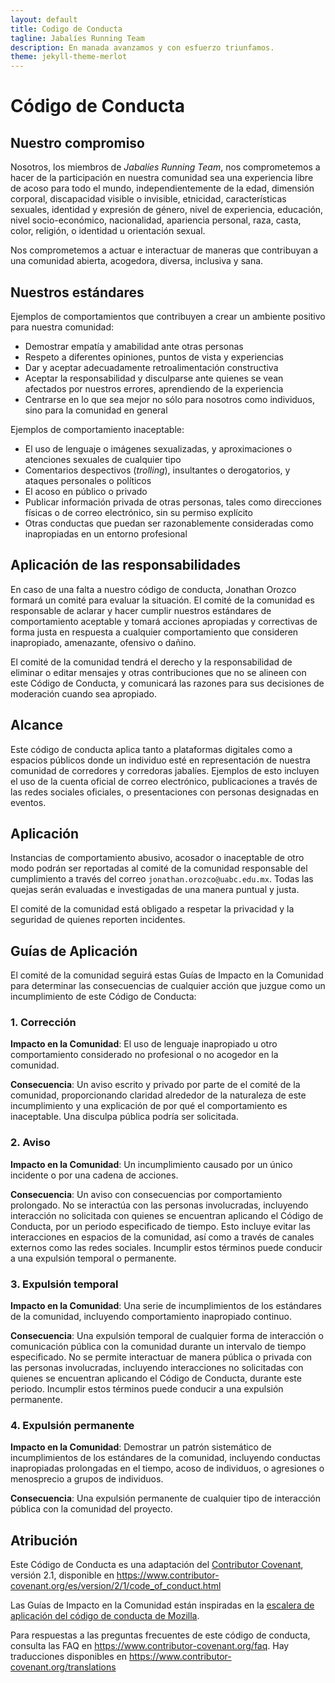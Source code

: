 ```yaml
---
layout: default
title: Codigo de Conducta
tagline: Jabalíes Running Team
description: En manada avanzamos y con esfuerzo triunfamos.
theme: jekyll-theme-merlot
---
```


# Código de Conducta

## Nuestro compromiso

Nosotros, los miembros de _Jabalíes Running Team_, nos comprometemos a hacer de la participación en nuestra comunidad sea una experiencia libre de acoso para todo el mundo, independientemente de la edad, dimensión corporal, discapacidad visible o invisible, etnicidad, características sexuales, identidad y expresión de género, nivel de experiencia, educación, nivel socio-económico, nacionalidad, apariencia personal, raza, casta, color, religión, o identidad u orientación sexual.

Nos comprometemos a actuar e interactuar de maneras que contribuyan a una comunidad abierta, acogedora, diversa, inclusiva y sana.

## Nuestros estándares

Ejemplos de comportamientos que contribuyen a crear un ambiente positivo para nuestra comunidad:

* Demostrar empatía y amabilidad ante otras personas
* Respeto a diferentes opiniones, puntos de vista y experiencias
* Dar y aceptar adecuadamente retroalimentación constructiva
* Aceptar la responsabilidad y disculparse ante quienes se vean afectados por nuestros errores, aprendiendo de la experiencia
* Centrarse en lo que sea mejor no sólo para nosotros como individuos, sino para la comunidad en general

Ejemplos de comportamiento inaceptable:

* El uso de lenguaje o imágenes sexualizadas, y aproximaciones o
  atenciones sexuales de cualquier tipo
* Comentarios despectivos (_trolling_), insultantes o derogatorios, y ataques personales o políticos
* El acoso en público o privado
* Publicar información privada de otras personas, tales como direcciones físicas o de correo
  electrónico, sin su permiso explícito
* Otras conductas que puedan ser razonablemente consideradas como inapropiadas en un
  entorno profesional

## Aplicación de las responsabilidades

En caso de una falta a nuestro código de conducta, Jonathan Orozco formará un comité para evaluar la situación.
El comité de la comunidad es responsable de aclarar y hacer cumplir nuestros estándares de comportamiento aceptable y tomará acciones apropiadas y correctivas de forma justa en respuesta a cualquier comportamiento que consideren inapropiado, amenazante, ofensivo o dañino.

El comité de la comunidad tendrá el derecho y la responsabilidad de eliminar o editar mensajes y otras contribuciones que no se alineen con este Código de Conducta, y comunicará las razones para sus decisiones de moderación cuando sea apropiado.

## Alcance

Este código de conducta aplica tanto a plataformas digitales como a espacios públicos donde un individuo esté en representación de nuestra comunidad de corredores y corredoras jabalíes. Ejemplos de esto incluyen el uso de la cuenta oficial de correo electrónico, publicaciones a través de las redes sociales oficiales, o presentaciones con personas designadas en eventos.

## Aplicación

Instancias de comportamiento abusivo, acosador o inaceptable de otro modo podrán ser reportadas al comité de la comunidad responsable del cumplimiento a través del correo `jonathan.orozco@uabc.edu.mx`. Todas las quejas serán evaluadas e investigadas de una manera puntual y justa.

El comité de la comunidad está obligado a respetar la privacidad y la seguridad de quienes reporten incidentes.

## Guías de Aplicación

El comité de la comunidad seguirá estas Guías de Impacto en la Comunidad para determinar las consecuencias de cualquier acción que juzgue como un incumplimiento de este Código de Conducta:

### 1. Corrección

**Impacto en la Comunidad**: El uso de lenguaje inapropiado u otro comportamiento considerado no profesional o no acogedor en la comunidad.

**Consecuencia**: Un aviso escrito y privado por parte de el comité de la comunidad, proporcionando claridad alrededor de la naturaleza de este incumplimiento y una explicación de por qué el comportamiento es inaceptable. Una disculpa pública podría ser solicitada.

### 2. Aviso

**Impacto en la Comunidad**: Un incumplimiento causado por un único incidente o por una cadena de acciones.

**Consecuencia**: Un aviso con consecuencias por comportamiento prolongado. No se interactúa con las personas involucradas, incluyendo interacción no solicitada con quienes se encuentran aplicando el Código de Conducta, por un periodo especificado de tiempo. Esto incluye evitar las interacciones en espacios de la comunidad, así como a través de canales externos como las redes sociales. Incumplir estos términos puede conducir a una expulsión temporal o permanente.

### 3. Expulsión temporal

**Impacto en la Comunidad**: Una serie de incumplimientos de los estándares de la comunidad, incluyendo comportamiento inapropiado continuo.

**Consecuencia**: Una expulsión temporal de cualquier forma de interacción o comunicación pública con la comunidad durante un intervalo de tiempo especificado. No se permite interactuar de manera pública o privada con las personas involucradas, incluyendo interacciones no solicitadas con quienes se encuentran aplicando el Código de Conducta, durante este periodo. Incumplir estos términos puede conducir a una expulsión permanente.

### 4. Expulsión permanente

**Impacto en la Comunidad**: Demostrar un patrón sistemático de incumplimientos de los estándares de la comunidad, incluyendo conductas inapropiadas prolongadas en el tiempo, acoso de individuos, o agresiones o menosprecio a grupos de individuos.

**Consecuencia**: Una expulsión permanente de cualquier tipo de interacción pública con la comunidad del proyecto.

## Atribución

Este Código de Conducta es una adaptación del [Contributor Covenant][homepage], versión 2.1,
disponible en https://www.contributor-covenant.org/es/version/2/1/code_of_conduct.html

Las Guías de Impacto en la Comunidad están inspiradas en la [escalera de aplicación del código de conducta de Mozilla](https://github.com/mozilla/diversity).

[homepage]: https://www.contributor-covenant.org

Para respuestas a las preguntas frecuentes de este código de conducta, consulta las FAQ en
https://www.contributor-covenant.org/faq. Hay traducciones disponibles en https://www.contributor-covenant.org/translations
